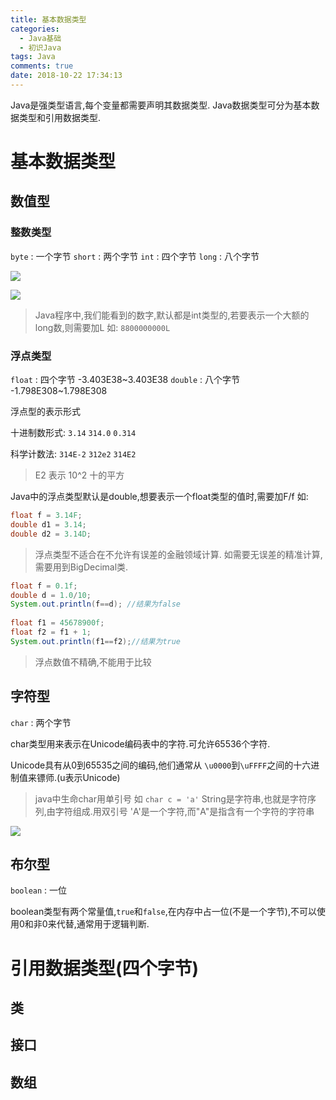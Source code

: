 ```yaml
---
title: 基本数据类型
categories:
  - Java基础
  - 初识Java
tags: Java
comments: true
date: 2018-10-22 17:34:13
---
```


Java是强类型语言,每个变量都需要声明其数据类型.
Java数据类型可分为基本数据类型和引用数据类型.

<!-- more -->

# 基本数据类型

## 数值型
### 整数类型
`byte` : 一个字节 
`short` : 两个字节
`int` : 四个字节
`long` : 八个字节

![](https://javabasics-1257838768.cos.ap-beijing.myqcloud.com/%E5%88%9D%E8%AF%86Java/%E5%9F%BA%E6%9C%AC%E6%95%B0%E6%8D%AE%E7%B1%BB%E5%9E%8B/%E6%95%B4%E6%95%B0%E6%95%B0%E6%8D%AE%E7%B1%BB%E5%9E%8B.png)

![](https://javabasics-1257838768.cos.ap-beijing.myqcloud.com/%E5%88%9D%E8%AF%86Java/%E5%9F%BA%E6%9C%AC%E6%95%B0%E6%8D%AE%E7%B1%BB%E5%9E%8B/%E6%95%B4%E5%BD%A2%E5%B8%B8%E9%87%8F%E7%9A%84%E5%9B%9B%E7%A7%8D%E8%A1%A8%E7%8E%B0%E5%BD%A2%E5%BC%8F.png)

 

>  Java程序中,我们能看到的数字,默认都是int类型的,若要表示一个大额的long数,则需要加L 如: `8800000000L`

### 浮点类型

`float` : 四个字节 -3.403E38~3.403E38
`double`  : 八个字节 -1.798E308~1.798E308

浮点型的表示形式

十进制数形式:  `3.14`  `314.0` `0.314`

科学计数法: `314E-2` `312e2` `314E2`

> E2 表示 10^2 十的平方

Java中的浮点类型默认是double,想要表示一个float类型的值时,需要加F/f  如:

```java
float f = 3.14F;
double d1 = 3.14;
double d2 = 3.14D;
```

> 浮点类型不适合在不允许有误差的金融领域计算.
> 如需要无误差的精准计算,需要用到BigDecimal类.

```java
float f = 0.1f;
double d = 1.0/10;
System.out.println(f==d); //结果为false
		
float f1 = 45678900f;
float f2 = f1 + 1;
System.out.println(f1==f2);//结果为true
```

> 浮点数值不精确,不能用于比较



## 字符型

`char` : 两个字节

char类型用来表示在Unicode编码表中的字符.可允许65536个字符.

Unicode具有从0到65535之间的编码,他们通常从 `\u0000`到`\uFFFF`之间的十六进制值来镖师.(u表示Unicode)

> java中生命char用单引号 如 `char c = 'a'`
> String是字符串,也就是字符序列,由字符组成.用双引号
> 'A'是一个字符,而"A"是指含有一个字符的字符串

![](https://javabasics-1257838768.cos.ap-beijing.myqcloud.com/%E5%88%9D%E8%AF%86Java/%E5%9F%BA%E6%9C%AC%E6%95%B0%E6%8D%AE%E7%B1%BB%E5%9E%8B/%E8%BD%AC%E4%B9%89%E5%AD%97%E7%AC%A6.png)

## 布尔型
`boolean` : 一位

boolean类型有两个常量值,`true`和`false`,在内存中占一位(不是一个字节),不可以使用0和非0来代替,通常用于逻辑判断.



# 引用数据类型(四个字节)

## 类

## 接口

## 数组